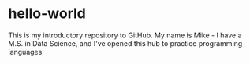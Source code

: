 # hello-world
This is my introductory repository to GitHub. My name is Mike - I have a M.S. in Data Science, and I've opened this hub to practice programming languages
